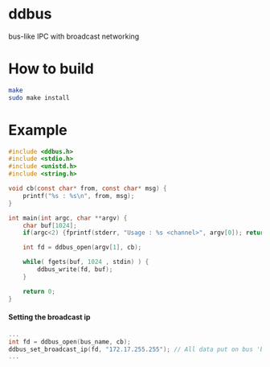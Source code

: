 # ddbus
bus-like IPC with broadcast networking

# How to build
````bash
make
sudo make install
````

# Example

````c
#include <ddbus.h>
#include <stdio.h>
#include <unistd.h>
#include <string.h>

void cb(const char* from, const char* msg) {
	printf("%s : %s\n", from, msg);
}

int main(int argc, char **argv) {
	char buf[1024];
	if(argc<2) {fprintf(stderr, "Usage : %s <channel>", argv[0]); return -1; }

	int fd = ddbus_open(argv[1], cb);

	while( fgets(buf, 1024 , stdin) ) {
		ddbus_write(fd, buf);
	}

	return 0;
}

````
#### Setting the broadcast ip
````c++
...
int fd = ddbus_open(bus_name, cb);
ddbus_set_broadcast_ip(fd, "172.17.255.255"); // All data put on bus 'bus_name' will be forwarded to broadcast address "172.17.255.255"
...
````
